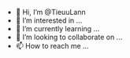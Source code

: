 - 👋 Hi, I’m @TieuuLann
- 👀 I’m interested in ...
- 🌱 I’m currently learning ...
- 💞️ I’m looking to collaborate on ...
- 📫 How to reach me ...

<!---
TieuuLann/TieuuLann is a ✨ special ✨ repository because its `README.md` (this file) appears on your GitHub profile.
You can click the Preview link to take a look at your changes.
--->
